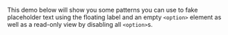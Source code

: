 This demo below will show you some patterns you can use to fake placeholder text
using the floating label and an empty `<option>` element as well as a read-only
view by disabling all `<option>`s.
